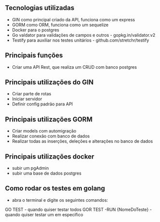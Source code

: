 ## Tecnologias utilizadas

- GIN como principal criado da API, funciona como um express
- GORM como ORM, funciona como um sequelize
- Docker para o postgres
- Go valdator para validações de campos e outros - gopkg.in/validator.v2
- Testify para auxiliar nos testes unitários - github.com/stretchr/testify

## Principais funções

- Criar uma API Rest, que realiza um CRUD com banco postgres

## Principais utilizações do GIN

- Criar parte de rotas
- Iniciar servidor
- Definir config padrão para API

## Principais utilizações GORM

- Criar models com automigração
- Realizar conexão com banco de dados
- Realizar todas as inserções, deleções e alterações no banco de dados

## Principais utilizações docker

- subir um pgAdmin
- subir uma base de dados postgres


## Como rodar os testes em golang

- abra o terminal e digite os seguintes comandos:

GO TEST - quando quiser testar todos
GOR TEST -RUN {NomeDoTeste} - quando quiser testar um em especifico